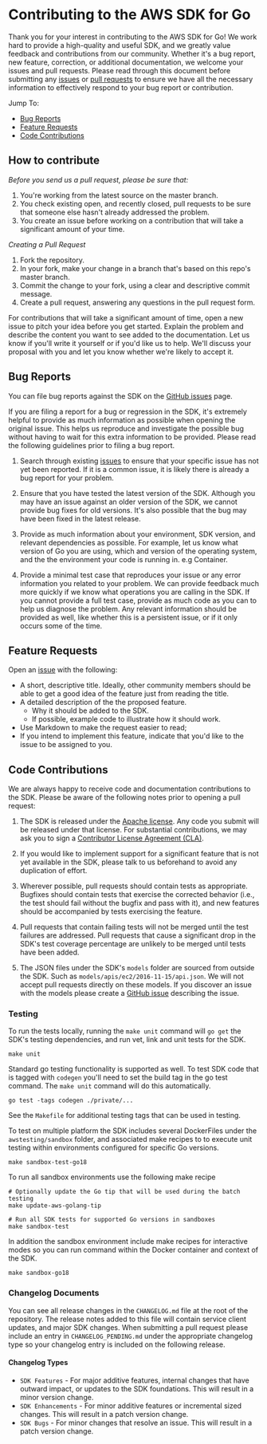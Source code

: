 # Contributing to the AWS SDK for Go

Thank you for your interest in contributing to the AWS SDK for Go!
We work hard to provide a high-quality and useful SDK, and we greatly value
feedback and contributions from our community. Whether it's a bug report,
new feature, correction, or additional documentation, we welcome your issues
and pull requests. Please read through this document before submitting any
[issues] or [pull requests][pr] to ensure we have all the necessary information to
effectively respond to your bug report or contribution.

Jump To:

* [Bug Reports](#bug-reports)
* [Feature Requests](#feature-requests)
* [Code Contributions](#code-contributions)


## How to contribute

*Before you send us a pull request, please be sure that:*

1. You're working from the latest source on the master branch.
2. You check existing open, and recently closed, pull requests to be sure 
   that someone else hasn't already addressed the problem.
3. You create an issue before working on a contribution that will take a 
   significant amount of your time.

*Creating a Pull Request*

1. Fork the repository.
2. In your fork, make your change in a branch that's based on this repo's master branch.
3. Commit the change to your fork, using a clear and descriptive commit message.
4. Create a pull request, answering any questions in the pull request form.

For contributions that will take a significant amount of time, open a new 
issue to pitch your idea before you get started. Explain the problem and 
describe the content you want to see added to the documentation. Let us know 
if you'll write it yourself or if you'd like us to help. We'll discuss your 
proposal with you and let you know whether we're likely to accept it.   

## Bug Reports

You can file bug reports against the SDK on the [GitHub issues][issues] page.

If you are filing a report for a bug or regression in the SDK, it's extremely
helpful to provide as much information as possible when opening the original
issue. This helps us reproduce and investigate the possible bug without having
to wait for this extra information to be provided. Please read the following
guidelines prior to filing a bug report.

1. Search through existing [issues][] to ensure that your specific issue has
   not yet been reported. If it is a common issue, it is likely there is
   already a bug report for your problem.

2. Ensure that you have tested the latest version of the SDK. Although you
   may have an issue against an older version of the SDK, we cannot provide
   bug fixes for old versions. It's also possible that the bug may have been
   fixed in the latest release.

3. Provide as much information about your environment, SDK version, and
   relevant dependencies as possible. For example, let us know what version
   of Go you are using, which and version of the operating system, and the
   the environment your code is running in. e.g Container.

4. Provide a minimal test case that reproduces your issue or any error
   information you related to your problem. We can provide feedback much
   more quickly if we know what operations you are calling in the SDK. If
   you cannot provide a full test case, provide as much code as you can
   to help us diagnose the problem. Any relevant information should be provided
   as well, like whether this is a persistent issue, or if it only occurs
   some of the time.

## Feature Requests

Open an [issue][issues] with the following:

* A short, descriptive title. Ideally, other community members should be able 
   to get a good idea of the feature just from reading the title.
* A detailed description of the the proposed feature. 
    * Why it should be added to the SDK.
    *  If possible, example code to illustrate how it should work.
* Use Markdown to make the request easier to read;
* If you intend to implement this feature, indicate that you'd like to the issue to be assigned to you.

## Code Contributions

We are always happy to receive code and documentation contributions to the SDK.
Please be aware of the following notes prior to opening a pull request:

1. The SDK is released under the [Apache license][license]. Any code you submit
   will be released under that license. For substantial contributions, we may
   ask you to sign a [Contributor License Agreement (CLA)][cla].

2. If you would like to implement support for a significant feature that is not
   yet available in the SDK, please talk to us beforehand to avoid any
   duplication of effort.

3. Wherever possible, pull requests should contain tests as appropriate.
   Bugfixes should contain tests that exercise the corrected behavior (i.e., the
   test should fail without the bugfix and pass with it), and new features 
   should be accompanied by tests exercising the feature.

4. Pull requests that contain failing tests will not be merged until the test
   failures are addressed. Pull requests that cause a significant drop in the
   SDK's test coverage percentage are unlikely to be merged until tests have
   been added.

5. The JSON files under the SDK's `models` folder are sourced from outside the SDK.
   Such as `models/apis/ec2/2016-11-15/api.json`. We will not accept pull requests
   directly on these models. If you discover an issue with the models please
   create a [GitHub issue][issues] describing the issue.

### Testing

To run the tests locally, running the `make unit` command will `go get` the 
SDK's testing dependencies, and run vet, link and unit tests for the SDK.

```
make unit
```

Standard go testing functionality is supported as well. To test SDK code that
is tagged with `codegen` you'll need to set the build tag in the go test
command. The `make unit` command will do this automatically.

```
go test -tags codegen ./private/...
```

See the `Makefile` for additional testing tags that can be used in testing.

To test on multiple platform the SDK includes several DockerFiles under the 
`awstesting/sandbox` folder, and associated make recipes to to execute
unit testing within environments configured for specific Go versions.

```
make sandbox-test-go18
```

To run all sandbox environments use the following make recipe

```
# Optionally update the Go tip that will be used during the batch testing
make update-aws-golang-tip

# Run all SDK tests for supported Go versions in sandboxes
make sandbox-test
```

In addition the sandbox environment include make recipes for interactive modes
so you can run command within the Docker container and context of the SDK.

```
make sandbox-go18
```

### Changelog Documents

You can see all release changes in the `CHANGELOG.md` file at the root of the
repository. The release notes added to this file will contain service client
updates, and major SDK changes. When submitting a pull request please include an entry in `CHANGELOG_PENDING.md` under the appropriate changelog type so your changelog entry is included on the following release.

#### Changelog Types

* `SDK Features` - For major additive features, internal changes that have
outward impact, or updates to the SDK foundations. This will result in a minor
version change.
* `SDK Enhancements` - For minor additive features or incremental sized changes.
This will result in a patch version change.
* `SDK Bugs` - For minor changes that resolve an issue. This will result in a
patch version change.

[issues]: https://github.com/aws/aws-sdk-go/issues
[pr]: https://github.com/aws/aws-sdk-go/pulls
[license]: http://aws.amazon.com/apache2.0/
[cla]: http://en.wikipedia.org/wiki/Contributor_License_Agreement
[releasenotes]: https://github.com/aws/aws-sdk-go/releases

